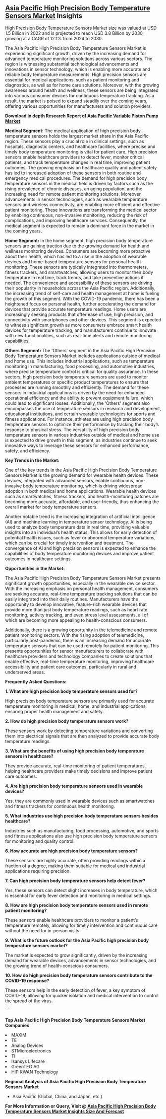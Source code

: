 <h2><a href="https://www.verifiedmarketreports.com/download-sample/?rid=512434&amp;utm_source=Github-Feb&amp;utm_medium=219" target="_blank">Asia Pacific High Precision Body Temperature Sensors Market</a> Insights</h2><p>High Precision Body Temperature Sensors Market size was valued at USD 1.5 Billion in 2022 and is projected to reach USD 3.8 Billion by 2030, growing at a CAGR of 12.1% from 2024 to 2030.</p><p><p>The Asia Pacific High Precision Body Temperature Sensors Market is experiencing significant growth, driven by the increasing demand for advanced temperature monitoring solutions across various sectors. The region is witnessing substantial technological advancements and innovations in sensor technology, which is enabling more accurate and reliable body temperature measurements. High precision sensors are essential for medical applications, such as patient monitoring and diagnostics, as well as for home care solutions. Moreover, with the growing awareness around health and wellness, these sensors are being integrated into various consumer devices for continuous temperature tracking. As a result, the market is poised to expand steadily over the coming years, offering various opportunities for manufacturers and solution providers. <p><strong>Download In depth Research Report of <a href="https://www.verifiedmarketreports.com/download-sample/?rid=236118&amp;utm_source=Pulse-Dec&amp;utm_medium=219" target="_blank">Asia Pacific Variable Piston Pump Market</a></strong></p></p> <p><strong>Medical Segment:</strong> The medical application of high precision body temperature sensors holds the largest market share in the Asia Pacific region. These sensors play a crucial role in clinical settings, such as hospitals, diagnostic centers, and healthcare facilities, where precise and timely body temperature monitoring is vital for patient care. High precision sensors enable healthcare providers to detect fever, monitor critical patients, and track temperature changes in real time, improving patient outcomes. The growing emphasis on healthcare quality and patient safety has led to increased adoption of these sensors in both routine and emergency medical procedures. The demand for high precision body temperature sensors in the medical field is driven by factors such as the rising prevalence of chronic diseases, an aging population, and the increasing need for remote patient monitoring solutions. Moreover, advancements in sensor technologies, such as wearable temperature sensors and wireless connectivity, are enabling more efficient and effective patient monitoring. These innovations are transforming the medical sector by enabling continuous, non-invasive monitoring, reducing the risk of complications, and improving healthcare services. Consequently, the medical segment is expected to remain a dominant force in the market in the coming years.</p> <p><strong>Home Segment:</strong> In the home segment, high precision body temperature sensors are gaining traction due to the growing demand for health and wellness monitoring devices. Consumers are becoming more proactive about their health, which has led to a rise in the adoption of wearable devices and home-based temperature sensors for personal health monitoring. These sensors are typically integrated into thermometers, fitness trackers, and smartwatches, allowing users to monitor their body temperature in real time, track trends, and take preventive actions if needed. The convenience and accessibility of these sensors are driving their popularity in households across the Asia Pacific region. Additionally, the increasing trend of self-care and health management at home is fueling the growth of this segment. With the COVID-19 pandemic, there has been a heightened focus on personal health, further accelerating the demand for devices that provide accurate temperature readings. Home users are increasingly seeking products that offer ease of use, high precision, and connectivity with smartphones and other devices. This segment is expected to witness significant growth as more consumers embrace smart health devices for temperature tracking, and manufacturers continue to innovate with new functionalities, such as real-time alerts and remote monitoring capabilities.</p> <p><strong>Others Segment:</strong> The 'Others' segment in the Asia Pacific High Precision Body Temperature Sensors Market includes applications outside of medical and home use. This includes industrial applications, such as temperature monitoring in manufacturing, food processing, and automotive industries, where precise temperature control is critical for quality assurance. In these sectors, high precision body temperature sensors are used to monitor ambient temperatures or specific product temperatures to ensure that processes are running smoothly and efficiently. The demand for these sensors in industrial applications is driven by the need for enhanced operational efficiency and the ability to prevent equipment failure, which could lead to significant losses. Additionally, the 'Others' segment also encompasses the use of temperature sensors in research and development, educational institutions, and certain wearable technologies for sports and fitness applications. For instance, athletes are using high precision body temperature sensors to optimize their performance by tracking their body’s response to physical stress. The versatility of high precision body temperature sensors in various industries outside of medical and home use is expected to drive growth in this segment, as industries continue to seek innovative ways to leverage these sensors for enhanced performance, safety, and efficiency.</p> <p><strong>Key Trends in the Market:</strong></p> <p>One of the key trends in the Asia Pacific High Precision Body Temperature Sensors Market is the growing demand for wearable health devices. These devices, integrated with advanced sensors, enable continuous, non-invasive body temperature monitoring, which is driving widespread adoption in both medical and home applications. Wearable health devices such as smartwatches, fitness trackers, and health-monitoring patches are becoming more accurate, affordable, and user-friendly, thus enhancing the overall market for body temperature sensors.</p> <p>Another notable trend is the increasing integration of artificial intelligence (AI) and machine learning in temperature sensor technology. AI is being used to analyze body temperature data in real time, providing valuable insights into an individual’s health status. This allows for early detection of potential health issues, such as fever or abnormal temperature variations, which can be crucial for timely intervention and treatment. The convergence of AI and high precision sensors is expected to enhance the capabilities of body temperature monitoring devices and improve patient outcomes in healthcare settings.</p> <p><strong>Opportunities in the Market:</strong></p> <p>The Asia Pacific High Precision Body Temperature Sensors Market presents significant growth opportunities, especially in the wearable device sector. With the increasing emphasis on personal health management, consumers are seeking accurate, real-time temperature tracking solutions that can be easily integrated into their daily routines. Manufacturers have the opportunity to develop innovative, feature-rich wearable devices that provide more than just body temperature readings, such as heart rate monitoring, activity tracking, and even stress level assessments, all of which are becoming more appealing to health-conscious consumers.</p> <p>Additionally, there is a growing opportunity in the telemedicine and remote patient monitoring sectors. With the rising adoption of telemedicine, particularly post-pandemic, there is an increasing demand for accurate temperature sensors that can be used remotely for patient monitoring. This presents opportunities for sensor manufacturers to collaborate with healthcare providers and technology companies to create solutions that enable effective, real-time temperature monitoring, improving healthcare accessibility and patient care outcomes, particularly in rural and underserved areas.</p> <p><strong>Frequently Asked Questions:</strong></p> <p><strong>1. What are high precision body temperature sensors used for?</strong></p> <p>High precision body temperature sensors are primarily used for accurate temperature monitoring in medical, home, and industrial applications, ensuring proper health management and safety.</p> <p><strong>2. How do high precision body temperature sensors work?</strong></p> <p>These sensors work by detecting temperature variations and converting them into electrical signals that are then analyzed to provide accurate body temperature readings.</p> <p><strong>3. What are the benefits of using high precision body temperature sensors in healthcare?</strong></p> <p>They provide accurate, real-time monitoring of patient temperatures, helping healthcare providers make timely decisions and improve patient care outcomes.</p> <p><strong>4. Are high precision body temperature sensors used in wearable devices?</strong></p> <p>Yes, they are commonly used in wearable devices such as smartwatches and fitness trackers for continuous health monitoring.</p> <p><strong>5. What industries use high precision body temperature sensors besides healthcare?</strong></p> <p>Industries such as manufacturing, food processing, automotive, and sports and fitness applications also use high precision body temperature sensors for monitoring and quality control.</p> <p><strong>6. How accurate are high precision body temperature sensors?</strong></p> <p>These sensors are highly accurate, often providing readings within a fraction of a degree, making them suitable for medical and industrial applications requiring precision.</p> <p><strong>7. Can high precision body temperature sensors help detect fever?</strong></p> <p>Yes, these sensors can detect slight increases in body temperature, which is essential for early fever detection and monitoring in medical settings.</p> <p><strong>8. How are high precision body temperature sensors used in remote patient monitoring?</strong></p> <p>These sensors enable healthcare providers to monitor a patient’s temperature remotely, allowing for timely intervention and continuous care without the need for in-person visits.</p> <p><strong>9. What is the future outlook for the Asia Pacific high precision body temperature sensors market?</strong></p> <p>The market is expected to grow significantly, driven by the increasing demand for wearable devices, advancements in sensor technologies, and the growing trend of health-conscious consumers.</p> <p><strong>10. How do high precision body temperature sensors contribute to the COVID-19 response?</strong></p> <p>These sensors help in the early detection of fever, a key symptom of COVID-19, allowing for quicker isolation and medical intervention to control the spread of the virus.</p> ```</p><p><strong>Top Asia Pacific High Precision Body Temperature Sensors Market Companies</strong></p><div data-test-id=""><p><li>MAXIM</li><li> TE</li><li> Analog Devices</li><li> STMicroelectronics</li><li> TI</li><li> Isansys Lifecare</li><li> GreenTEG AG</li><li> HIP KWAN Technology</li></p><div><strong>Regional Analysis of&nbsp;Asia Pacific High Precision Body Temperature Sensors Market</strong></div><ul><li dir="ltr"><p dir="ltr">Asia Pacific (Global, China, and Japan, etc.)</p></li></ul><p><strong>For More Information or Query, Visit @&nbsp;</strong><strong><a href="https://www.verifiedmarketreports.com/product/high-precision-body-temperature-sensors-market/?utm_source=Github-Feb&amp;utm_medium=219" target="_blank">Asia Pacific High Precision Body Temperature Sensors Market Insights Size And Forecast</a></strong></p></div><h2>&nbsp;</h2><div data-test-id="">&nbsp;</div>
